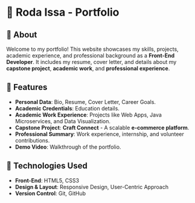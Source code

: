 # 🎨 Roda Issa - Portfolio

## 🌟 About  
Welcome to my portfolio! This website showcases my skills, projects, academic experience, and professional background as a **Front-End Developer**. It includes my resume, cover letter, and details about my **capstone project**, **academic work**, and **professional experience**.

## 📌 Features  
- **Personal Data**: Bio, Resume, Cover Letter, Career Goals.  
- **Academic Credentials**: Education details.  
- **Academic Work Experience**: Projects like Web Apps, Java Microservices, and Data Visualization.  
- **Capstone Project**: **Craft Connect** - A scalable **e-commerce platform**.  
- **Professional Summary**: Work experience, internship, and volunteer contributions.  
- **Demo Video**: Walkthrough of the portfolio.  

## 🚀 Technologies Used  
- **Front-End**: HTML5, CSS3  
- **Design & Layout**: Responsive Design, User-Centric Approach  
- **Version Control**: Git, GitHub  
